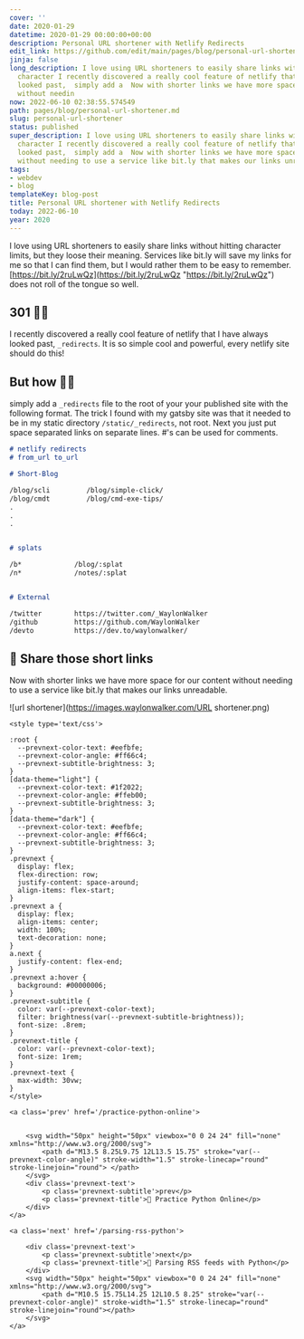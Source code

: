 ```yaml
---
cover: ''
date: 2020-01-29
datetime: 2020-01-29 00:00:00+00:00
description: Personal URL shortener with Netlify Redirects
edit_link: https://github.com/edit/main/pages/blog/personal-url-shortener.md
jinja: false
long_description: I love using URL shorteners to easily share links without hitting
  character I recently discovered a really cool feature of netlify that I have always
  looked past,  simply add a  Now with shorter links we have more space for our content
  without needin
now: 2022-06-10 02:38:55.574549
path: pages/blog/personal-url-shortener.md
slug: personal-url-shortener
status: published
super_description: I love using URL shorteners to easily share links without hitting
  character I recently discovered a really cool feature of netlify that I have always
  looked past,  simply add a  Now with shorter links we have more space for our content
  without needing to use a service like bit.ly that makes our links unreadable. ![
tags:
- webdev
- blog
templateKey: blog-post
title: Personal URL shortener with Netlify Redirects
today: 2022-06-10
year: 2020
---
```


I love using URL shorteners to easily share links without hitting character
limits, but they loose their meaning. Services like bit.ly will save my links
for me so that I can find them, but I would rather them to be easy to remember.
[https://bit.ly/2ruLwQz](https://bit.ly/2ruLwQz "https://bit.ly/2ruLwQz") does
not roll of the tongue so well.

## 301 🤸‍♀️

I recently discovered a really cool feature of netlify that I have always looked past, `_redirects`. It is so simple cool and powerful, every netlify site should do this!

## But how 🤷‍♀️

simply add a `_redirects` file to the root of your your published site with the following format. The trick I found with my gatsby site was that it needed to be in my static directory `/static/_redirects`, not root. Next you just put space separated links on separate lines. #'s can be used for comments.

``` markdown
# netlify redirects
# from_url to_url

# Short-Blog

/blog/scli         /blog/simple-click/
/blog/cmdt         /blog/cmd-exe-tips/
.
.
.


# splats

/b*             /blog/:splat
/n*             /notes/:splat


# External

/twitter        https://twitter.com/_WaylonWalker
/github         https://github.com/WaylonWalker
/devto          https://dev.to/waylonwalker/
```

## 🙌 Share those short links

Now with shorter links we have more space for our content without needing to use a service like bit.ly that makes our links unreadable.

![url shortener](https://images.waylonwalker.com/URL shortener.png)
<div class='prevnext'>

    <style type='text/css'>

    :root {
      --prevnext-color-text: #eefbfe;
      --prevnext-color-angle: #ff66c4;
      --prevnext-subtitle-brightness: 3;
    }
    [data-theme="light"] {
      --prevnext-color-text: #1f2022;
      --prevnext-color-angle: #ffeb00;
      --prevnext-subtitle-brightness: 3;
    }
    [data-theme="dark"] {
      --prevnext-color-text: #eefbfe;
      --prevnext-color-angle: #ff66c4;
      --prevnext-subtitle-brightness: 3;
    }
    .prevnext {
      display: flex;
      flex-direction: row;
      justify-content: space-around;
      align-items: flex-start;
    }
    .prevnext a {
      display: flex;
      align-items: center;
      width: 100%;
      text-decoration: none;
    }
    a.next {
      justify-content: flex-end;
    }
    .prevnext a:hover {
      background: #00000006;
    }
    .prevnext-subtitle {
      color: var(--prevnext-color-text);
      filter: brightness(var(--prevnext-subtitle-brightness));
      font-size: .8rem;
    }
    .prevnext-title {
      color: var(--prevnext-color-text);
      font-size: 1rem;
    }
    .prevnext-text {
      max-width: 30vw;
    }
    </style>
    
    <a class='prev' href='/practice-python-online'>
    

        <svg width="50px" height="50px" viewbox="0 0 24 24" fill="none" xmlns="http://www.w3.org/2000/svg">
            <path d="M13.5 8.25L9.75 12L13.5 15.75" stroke="var(--prevnext-color-angle)" stroke-width="1.5" stroke-linecap="round" stroke-linejoin="round"> </path>
        </svg>
        <div class='prevnext-text'>
            <p class='prevnext-subtitle'>prev</p>
            <p class='prevnext-title'>🐍 Practice Python Online</p>
        </div>
    </a>
    
    <a class='next' href='/parsing-rss-python'>
    
        <div class='prevnext-text'>
            <p class='prevnext-subtitle'>next</p>
            <p class='prevnext-title'>🐍 Parsing RSS feeds with Python</p>
        </div>
        <svg width="50px" height="50px" viewbox="0 0 24 24" fill="none" xmlns="http://www.w3.org/2000/svg">
            <path d="M10.5 15.75L14.25 12L10.5 8.25" stroke="var(--prevnext-color-angle)" stroke-width="1.5" stroke-linecap="round" stroke-linejoin="round"></path>
        </svg>
    </a>
  </div>